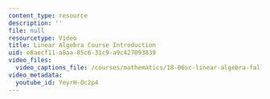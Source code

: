 ```yaml
---
content_type: resource
description: ''
file: null
resourcetype: Video
title: Linear Algebra Course Introduction
uid: e8aecf11-a8aa-85c6-31c9-a9c427093839
video_files:
  video_captions_file: /courses/mathematics/18-06sc-linear-algebra-fall-2011/syllabus/linear-algebra-course-introduction/YeyrH-Oc2p4.vtt
video_metadata:
  youtube_id: YeyrH-Oc2p4
---
```

